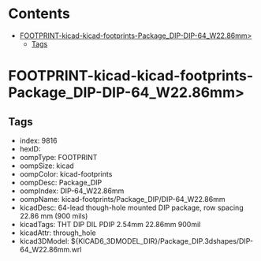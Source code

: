 



Contents
========

* [FOOTPRINT-kicad-kicad-footprints-Package_DIP-DIP-64_W22.86mm>](#footprint-kicad-kicad-footprints-package_dip-dip-64_w2286mm)
	* [Tags](#tags)

# FOOTPRINT-kicad-kicad-footprints-Package_DIP-DIP-64_W22.86mm>

## Tags

- index: 9816
- hexID: 
- oompType: FOOTPRINT
- oompSize: kicad
- oompColor: kicad-footprints
- oompDesc: Package_DIP
- oompIndex: DIP-64_W22.86mm
- oompName: kicad-footprints/Package_DIP/DIP-64_W22.86mm
- kicadDesc: 64-lead though-hole mounted DIP package, row spacing 22.86 mm (900 mils)
- kicadTags: THT DIP DIL PDIP 2.54mm 22.86mm 900mil
- kicadAttr: through_hole
- kicad3DModel: ${KICAD6_3DMODEL_DIR}/Package_DIP.3dshapes/DIP-64_W22.86mm.wrl

